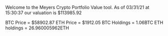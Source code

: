 Welcome to the Meyers Crypto Portfolio Value tool. 
As of 03/31/21 at 15:30:37 our valuation is $113985.92 

BTC Price = $58902.87
 ETH Price = $1912.05
BTC Holdings = 1.06BTC
 ETH holdings = 26.960005962ETH 
